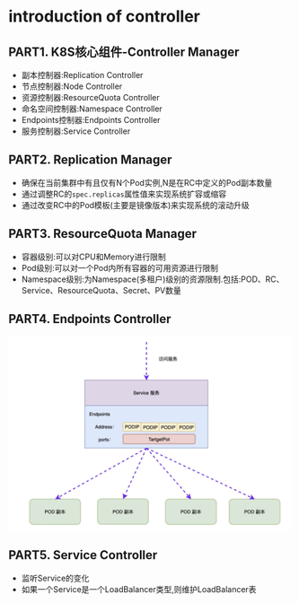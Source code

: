 # introduction of controller

## PART1. K8S核心组件-Controller Manager

- 副本控制器:Replication Controller
- 节点控制器:Node Controller
- 资源控制器:ResourceQuota Controller
- 命名空间控制器:Namespace Controller
- Endpoints控制器:Endpoints Controller
- 服务控制器:Service Controller

## PART2. Replication Manager

- 确保在当前集群中有且仅有N个Pod实例,N是在RC中定义的Pod副本数量
- 通过调整RC的`spec.replicas`属性值来实现系统扩容或缩容
- 通过改变RC中的Pod模板(主要是镜像版本)来实现系统的滚动升级

## PART3. ResourceQuota Manager

- 容器级别:可以对CPU和Memory进行限制
- Pod级别:可以对一个Pod内所有容器的可用资源进行限制
- Namespace级别:为Namespace(多租户)级别的资源限制.包括:POD、RC、Service、ResourceQuota、Secret、PV数量

## PART4. Endpoints Controller

![EndpointsController](./img/EndpointsController.png)

## PART5. Service Controller

- 监听Service的变化
- 如果一个Service是一个LoadBalancer类型,则维护LoadBalancer表